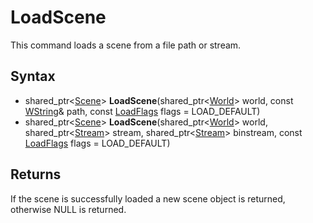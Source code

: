 # LoadScene

This command loads a scene from a file path or stream.

## Syntax

- shared_ptr<[Scene](Scene.md)> **LoadScene**(shared_ptr<[World](World.md)> world, const [WString](WString.md)& path, const [LoadFlags](Constants.md) flags = LOAD_DEFAULT)
- shared_ptr<[Scene](Scene.md)> **LoadScene**(shared_ptr<[World](World.md)> world, shared_ptr<[Stream](Stream.md)> stream, shared_ptr<[Stream](Stream.md)> binstream, const [LoadFlags](Constants.md) flags = LOAD_DEFAULT)

## Returns

If the scene is successfully loaded a new scene object is returned, otherwise NULL is returned.
